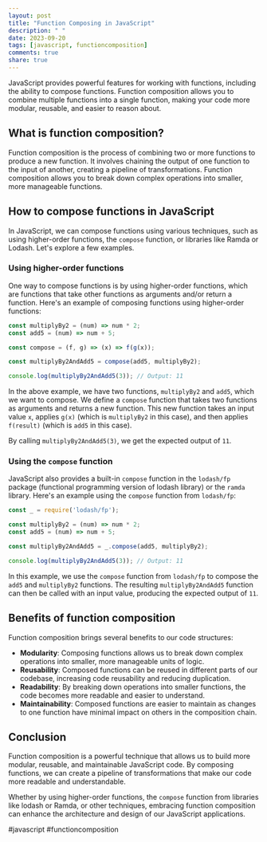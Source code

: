 ```yaml
---
layout: post
title: "Function Composing in JavaScript"
description: " "
date: 2023-09-20
tags: [javascript, functioncomposition]
comments: true
share: true
---
```


JavaScript provides powerful features for working with functions, including the ability to compose functions. Function composition allows you to combine multiple functions into a single function, making your code more modular, reusable, and easier to reason about.

## What is function composition?

Function composition is the process of combining two or more functions to produce a new function. It involves chaining the output of one function to the input of another, creating a pipeline of transformations. Function composition allows you to break down complex operations into smaller, more manageable functions.

## How to compose functions in JavaScript

In JavaScript, we can compose functions using various techniques, such as using higher-order functions, the `compose` function, or libraries like Ramda or Lodash. Let's explore a few examples.

### Using higher-order functions

One way to compose functions is by using higher-order functions, which are functions that take other functions as arguments and/or return a function. Here's an example of composing functions using higher-order functions:

```javascript
const multiplyBy2 = (num) => num * 2;
const add5 = (num) => num + 5;

const compose = (f, g) => (x) => f(g(x));

const multiplyBy2AndAdd5 = compose(add5, multiplyBy2);

console.log(multiplyBy2AndAdd5(3)); // Output: 11
```

In the above example, we have two functions, `multiplyBy2` and `add5`, which we want to compose. We define a `compose` function that takes two functions as arguments and returns a new function. This new function takes an input value `x`, applies `g(x)` (which is `multiplyBy2` in this case), and then applies `f(result)` (which is `add5` in this case).

By calling `multiplyBy2AndAdd5(3)`, we get the expected output of `11`.

### Using the `compose` function

JavaScript also provides a built-in `compose` function in the `lodash/fp` package (functional programming version of lodash library) or the `ramda` library. Here's an example using the `compose` function from `lodash/fp`:

```javascript
const _ = require('lodash/fp');

const multiplyBy2 = (num) => num * 2;
const add5 = (num) => num + 5;

const multiplyBy2AndAdd5 = _.compose(add5, multiplyBy2);

console.log(multiplyBy2AndAdd5(3)); // Output: 11
```

In this example, we use the `compose` function from `lodash/fp` to compose the `add5` and `multiplyBy2` functions. The resulting `multiplyBy2AndAdd5` function can then be called with an input value, producing the expected output of `11`.

## Benefits of function composition

Function composition brings several benefits to our code structures:

- **Modularity**: Composing functions allows us to break down complex operations into smaller, more manageable units of logic.
- **Reusability**: Composed functions can be reused in different parts of our codebase, increasing code reusability and reducing duplication.
- **Readability**: By breaking down operations into smaller functions, the code becomes more readable and easier to understand.
- **Maintainability**: Composed functions are easier to maintain as changes to one function have minimal impact on others in the composition chain.

## Conclusion

Function composition is a powerful technique that allows us to build more modular, reusable, and maintainable JavaScript code. By composing functions, we can create a pipeline of transformations that make our code more readable and understandable.

Whether by using higher-order functions, the `compose` function from libraries like lodash or Ramda, or other techniques, embracing function composition can enhance the architecture and design of our JavaScript applications.

#javascript #functioncomposition